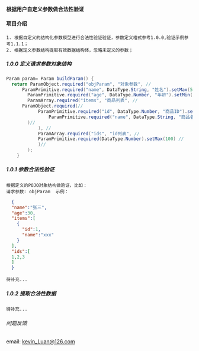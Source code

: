 #### 根据用户自定义参数做合法性验证

#### 项目介绍
  
    1. 根据自定义的结构化参数模型进行合法性验证验证，参数定义格式参考1.0.0,验证示例参考1.1.1；
    2. 根据定义参数结构提取有效数据结构体，忽略未定义的参数；

##### 1.0.0 定义请求参数对象结构
```Java
Param param= Param buildParam() {
  return ParamObject.required("objParam", "对象参数", //
	  ParamPrimitive.required("name", DataType.String, "姓名").setMax(5), //
		ParamPrimitive.required("age", DataType.Number, "年龄").setMin(0).setMax(120), //
		ParamArray.required("items", "商品列表", //
      ParamObject.required(//
  			ParamPrimitive.required("id", DataType.Number, "商品ID").setMin(1).setMax(10), //
  				ParamPrimitive.required("name", DataType.String, "商品名称").setMax(50)//
        )//
			), //
			ParamArray.required("ids", "id列表", //
		  	ParamPrimitive.required(DataType.Number).setMax(100) //
			)//
		);
	}
```

##### 1.0.1 参数合法性验证 
    根据定义的POJO对象结构做验证，比如：
    请求参数: objParam  示例：
```json
  {
  "name":"张三",
  "age":30,
  "items":[
    {
      "id":1,
      "name":"xxx"
    }
  ],
  "ids":[
  1,2,3
  ]
  }
```
    待补充...

##### 1.0.2 提取合法性数据

    待补充...
  

###### 问题反馈
  email: kevin_Luan@126.com
